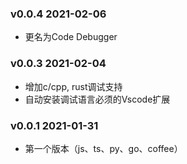 ### v0.0.4 2021-02-06
- 更名为Code Debugger

### v0.0.3 2021-02-04
- 增加c/cpp, rust调试支持
- 自动安装调试语言必须的Vscode扩展

### v0.0.1 2021-01-31
- 第一个版本（js、ts、py、go、coffee）